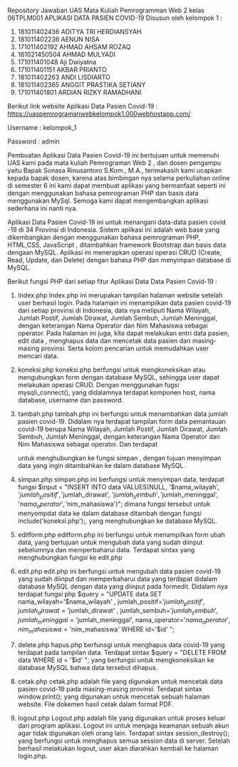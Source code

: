 Repository Jawaban UAS Mata Kuliah Pemrogramman Web 2 kelas 06TPLM001
APLIKASI DATA PASIEN COVID-19
Disusun oleh kelompok 1 :
1.	181011402436	ADITYA TRI HERDIANSYAH
2.	181011402236	AENUN NISA
3.	171011402192	AHMAD AHSAM ROZAQ
4.	161021450504	AHMAD MULYADI
5.	171011401048 Aji Dwiyatna
6.	171011401151	AKBAR PRIANTO
7.	181011402263	ANDI LISDIARTO
8.	181011402365	ANGGIT PRASTIKA SETIANY
9.	171011401801	ARDIAN RIZKY RAMADHANI

Berikut link website Aplikasi Data Pasien Covid-19 : https://uaspemrogramanwebkelompok1.000webhostapp.com/

Username	: kelompok_1

Password	: admin

Pembuatan Aplikasi Data Pasien Covid-19 ini bertujuan untuk memenuhi UAS kami pada mata kuliah Pemrograman Web 2 , dan dosen pengampu yaitu Bapak Sonasa Rinusantoro S.Kom., M.A., terimakasih kami ucapkan kepada bapak dosen, karena atas bimbingan nya selama perkuliahan online di semester 6 ini kami dapat membuat aplikasi yang bermanfaat seperti ini dengan menggunakan bahasa pemrograman PHP dan basis data menggunakan MySql. Semoga kami dapat mengembangkan aplikasi sederhana ini nanti nya.

Aplikasi Data Pasien Covid-19 ini untuk menangani data-data pasien covid -19 di 34 Provinsi di Indonesia. Sistem aplikasi ini adalah web base yang dikembangkan dengan menggunakan bahasa pemrograman PHP, HTML,CSS, JavaScript , ditambahkan framework Bootstrap dan basis data dengaan MySQL. Aplikasi ini menerapkan operasi operasi CRUD (Create, Read, Update, dan Delete) dengan bahasa PHP dan menyimpan database di MySQL.

Berikut fungsi PHP dari setiap fitur Aplikasi Data Data Pasien Covid-19 :
1.	Index.php
Index.php ini merupakan tampilan halaman website setelah user berhasil login. Pada halamain ini menampilkan data pasien covid-19 dari setiap provinsi di Indonesia, data nya meliputi Nama Wilayah, Jumlah Postif, Jumlah  Dirawat, Jumlah Sembuh, Jumlah Meninggal, dengan keterangan Nama Operator dan Nim Mahasiswa sebagai operator.
Pada halaman ini juga, kita dapat melakukan entri data pasien, edit data , menghapus data dan mencetak data pasien dari masing-masing provinsi. Serta kolom pencarian untuk memudahkan user mencari data.

2.	koneksi.php
koneksi.php berfungsi untuk mengkoneksikan atau mengubungkan form dengan database MySQL, sehingga user dapat melakukan operasi CRUD. Dengan menggunakan fugsi mysqli_connect(), yang didalamnya terdapat komponen host, nama database, username dan password.

3.	tambah.php
tambah.php ini berfungsi untuk menambahkan data jumlah pasien covid-19. Didalam nya terdapat tampilan form data pemantauan covid-19 berupa Nama Wilayah, Jumlah Postif, Jumlah  Dirawat, Jumlah Sembuh, Jumlah Meninggal, dengan keterangan Nama Operator dan Nim Mahasiswa sebagai operator. Dan terdapat  <form method="post" action="simpan.php" > untuk menghubungkan ke fungsi simpan , dengan tujuan menyimpan data yang ingin ditambahkan ke dalam database MySQL.
 
4.	simpan.php
simpan.php ini berfungsi untuk menyimpan data, terdapat fungsi $input = "INSERT INTO data VALUES(NULL, '$nama_wilayah', '$jumlah_positif', '$jumlah_dirawat', '$jumlah_sembuh', '$jumlah_meninggal', '$nama_operator', '$nim_mahasiswa')";
dimana fungsi tersebut untuk menyompdat data ke dalam database ditambah dengan fungsi  include('koneksi.php');, yang menghubungkan ke database MySQL.

5.	editform.php
editform.php ini berfungsi untuk menampilkan form ubah data, yang bertujuan untuk mengubah data yang sudah diinput  sebelumnya dan memperbaharui data. Terdapat sintax <form method="get" action="edit.php"> yang menghubungkan fungsi ke edit.php

6.	edit.php
edit.php ini berfungsi untuk mengubah data pasien covid-19 yang sudah diinput dan memperbaharui data yang terdapat didalam database MySQL dengan data yang diinput pada formedit. Didalam nya terdapat fungsi php $query = "UPDATE data SET nama_wilayah='$nama_wilayah' , jumlah_positif='$jumlah_positif' , jumlah_dirawat='$jumlah_dirawat' , jumlah_sembuh='$jumlah_sembuh', jumlah_meninggal='$jumlah_meninggal', nama_operator='$nama_operator', nim_mahasiswa='$nim_mahasiswa' WHERE id='$id' ";

7.	delete.php
hapus.php berfunsgi untuk menghapus data covid-19 yang terdapat pada tampilan data. Terdapat sintax $query = "DELETE FROM data WHERE id = '$id' "; yang berfungsi untuk mengkoneksikan ke database MySQL bahwa data tersebut dihapus.
8.	cetak.php
cetak.php adalah file yang digunakan untuk mencetak data pasien covid-19 pada masing-masing provinsi. Terdapat sintax window.print(); yang digunakan untuk mencetak sebuah halaman website. File dokemen hasil cetak dalam format PDF.

9.	logout.php
Logout.php adalah file yang digunakan untuk proses keluar dari program aplikasi. Logout ini untuk menjaga keamanan sebuah akun agar tidak digunakan oleh orang lain. Terdapat sintax session_destroy(); yang berfungsi untuk  menghapus semua session data di server. Setelah berhasil melakukan logout, user akan diarahkan kembali ke halaman login.php.

